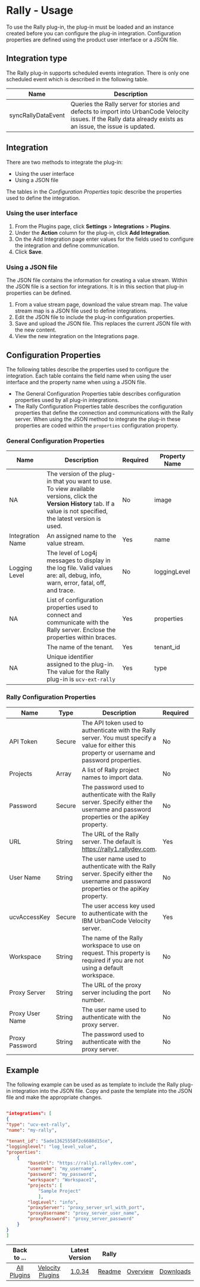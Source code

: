 # Rally - Usage

To use the Rally plug-in, the plug-in must be loaded and an instance created before you can configure
the plug-in integration. Configuration properties are defined using the product user interface or a JSON file.

## Integration type

The Rally plug-in supports scheduled events integration. There is only one scheduled
event which is described in the following table.

| Name | Description |
| --- | --- |
| syncRallyDataEvent | Queries the Rally server for stories and defects to import into UrbanCode Velocity issues. If the Rally data already exists as an issue, the issue is updated. |

## Integration

There are two methods to integrate the plug-in:

* Using the user interface
* Using a JSON file

The tables in the *Configuration Properties* topic describe the properties used to define the integration.

### Using the user interface

1. From the Plugins page, click **Settings** > **Integrations** > **Plugins**.
2. Under the **Action** column for the plug-in, click **Add Integration**.
3. On the Add Integration page enter values for the fields used to configure the integration and define communication.
4. Click **Save**.

### Using a JSON file

The JSON file contains the information for creating a value stream. Within the JSON
file is a section for integrations. It is in this section that plug-in properties can be defined.

1. From a value stream page, download the value stream map. The value stream map is a JSON file used to define integrations.
2. Edit the JSON file to include the plug-in configuration properties.
3. Save and upload the JSON file. This replaces the current JSON file with the new content.
4. View the new integration on the Integrations page.

## Configuration Properties

The following tables describe the properties used to configure the integration. Each table contains the field name when using the user interface and the property name when using a JSON file.

* The General Configuration Properties table describes configuration properties used by all plug-in integrations.
* The Rally Configuration Properties table describes the configuration properties that define the connection and communications with the Rally server. When using the JSON method to integrate the plug-in these properties are coded within the `properties` configuration property.

### General Configuration Properties

| Name | Description | Required | Property Name |
| --- | --- | --- | --- |
| NA | The version of the plug-in that you want to use. To view available versions, click the **Version History** tab. If a value is not specified, the latest version is used. | No | image |
| Integration Name | An assigned name to the value stream. | Yes | name |
| Logging Level | The level of Log4j messages to display in the log file. Valid values are: all, debug, info, warn, error, fatal, off, and trace. | No | loggingLevel |
| NA | List of configuration properties used to connect and communicate with the Rally server. Enclose the  properties within braces. | Yes | properties |
|  | The name of the tenant. | Yes | tenant_id |
| NA | Unique identifier assigned to the plug-in. The value for the Rally plug-in is `ucv-ext-rally` | Yes | type |

### Rally Configuration Properties

| Name | Type | Description | Required | Project Name |
| --- | --- | --- | --- | --- |
| API Token | Secure | The API token used to authenticate with the Rally server. You must specify a value for either this property or username and password properties. | No | apiKey |
| Projects | Array | A list of Rally project names to import data. | No | projects |
| Password | Secure | The password used to authenticate with the Rally server. Specify either the username and password properties or the apiKey property. | No | password |
| URL | String | The URL of the Rally server. The default is https://rally1.rallydev.com. | Yes | baseUrl |
| User Name | String | The user name used to authenticate with the Rally server. Specify either the username and password properties or the apiKey property. | No | username |
| ucvAccessKey | Secure | The user access key used to authenticate with the IBM UrbanCode Velocity server. | Yes | ucvAccessKey |
| Workspace | String | The name of the Rally workspace to use on request. This property is required if you are not using a default workspace. | No | workspace |
| Proxy Server | String | The URL of the proxy server including the port number. | No | proxyServer |
| Proxy User Name | String | The user name used to authenticate with the proxy server. | No | proxyUsername |
| Proxy Password | String | The password used to authenticate with the proxy server. | No | proxyPassword |

## Example

The following example can be used as as template to include the Rally plug-in integration into the JSON file. Copy and paste the template into the JSON file and make the appropriate changes.

```json

"integrations": [
{
"type": "ucv-ext-rally",
"name": "my-rally",

"tenant_id": "5ade13625558f2c6688d15ce",
"logginglevel": "log_level_value",
"properties": 
    {
        "baseUrl": "https://rally1.rallydev.com",
        "username": "my_username",
        "password": "my_password",
        "workspace": "Workspace1",
        "projects": [
            "Sample Project"
            ],
        "logLevel": "info",
        "proxyServer": "proxy_server_url_with_port",
        "proxyUsername": "proxy_server_user_name",
        "proxyPassword": "proxy_server_password"
    }
}
]
```

|Back to ...||Latest Version|Rally |||
| :---: | :---: | :---: | :---: | :---: | :---: |
|[All Plugins](../../index.md)|[Velocity Plugins](../README.md)|[1.0.34](https://raw.githubusercontent.com/UrbanCode/IBM-UCV-PLUGINS/main/files/ucv-ext-rally/ucv-ext-rally-1.0.34.tar.zip)|[Readme](README.md)|[Overview](overview.md)|[Downloads](downloads.md)|
